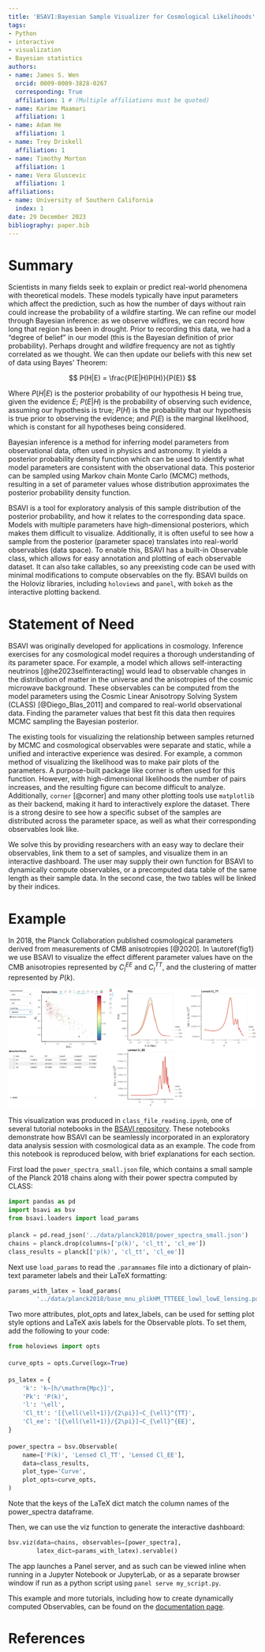 ```yaml
---
title: 'BSAVI:Bayesian Sample Visualizer for Cosmological Likelihoods'
tags:
- Python
- interactive
- visualization
- Bayesian statistics
authors:
- name: James S. Wen
  orcid: 0009-0009-3828-0267
  corresponding: True
  affiliation: 1 # (Multiple affiliations must be quoted)
- name: Karime Maamari
  affiliation: 1
- name: Adam He
  affiliation: 1
- name: Trey Driskell
  affiliation: 1
- name: Timothy Morton
  affiliation: 1
- name: Vera Gluscevic
  affiliation: 1
affiliations:
- name: University of Southern California
  index: 1
date: 29 December 2023
bibliography: paper.bib
---
```


# Summary

Scientists in many fields seek to explain or predict real-world phenomena with theoretical models. These models typically have input parameters which affect the prediction, such as how the number of days without rain could increase the probability of a wildfire starting. We can refine our model through Bayesian inference: as we observe wildfires, we can record how long that region has been in drought. Prior to recording this data, we had a “degree of belief” in our model (this is the Bayesian definition of prior probability). Perhaps drought and wildfire frequency are not as tightly correlated as we thought. We can then update our beliefs with this new set of data using Bayes’ Theorem:

$$
P(H|E) = \frac{P(E|H)P(H)}{P(E)}
$$

Where $P(H|E)$ is the posterior probability of our hypothesis H being true, given the evidence $E$; $P(E|H)$ is the probability of observing such evidence, assuming our hypothesis is true; $P(H)$ is the probability that our hypothesis is true prior to observing the evidence; and $P(E)$ is the marginal likelihood, which is constant for all hypotheses being considered.

Bayesian inference is a method for inferring model parameters from observational data, often used in physics and astronomy. It yields a posterior probability density function which can be used to identify what model parameters are consistent with the observational data. This posterior can be sampled using Markov chain Monte Carlo (MCMC) methods, resulting in a set of parameter values whose distribution approximates the posterior probability density function.

BSAVI is a tool for exploratory analysis of this sample distribution of the posterior probability, and how it relates to the corresponding data space. Models with multiple parameters have high-dimensional posteriors, which makes them difficult to visualize. Additionally, it is often useful to see how a sample from the posterior (parameter space) translates into real-world observables (data space). To enable this, BSAVI has a built-in Observable class, which allows for easy annotation and plotting of each observable dataset. It can also take callables, so any preexisting code can be used with minimal modifications to compute observables on the fly. BSAVI builds on the Holoviz libraries, including `holoviews` and `panel`, with `bokeh` as the interactive plotting backend.

# Statement of Need

BSAVI was originally developed for applications in cosmology. Inference exercises for any cosmological model requires a thorough understanding of its parameter space. For example, a model which allows self-interacting neutrinos [@he2023selfinteracting] would lead to observable changes in the distribution of matter in the universe and the anisotropies of the cosmic microwave background. These observables can be computed from the model parameters using the Cosmic Linear Anisotropy Solving System (CLASS) [@Diego_Blas_2011] and compared to real-world observational data. Finding the parameter values that best fit this data then requires MCMC sampling the Bayesian posterior.

 The existing tools for visualizing the relationship between samples returned by MCMC and cosmological observables were separate and static, while a unified and interactive experience was desired. For example, a common method of visualizing the likelihood was to make pair plots of the parameters. A purpose-built package like corner is often used for this function. However, with high-dimensional likelihoods the number of pairs increases, and the resulting figure can become difficult to analyze. Additionally, `corner` [@corner] and many other plotting tools use `matplotlib` as their backend, making it hard to interactively explore the dataset. There is a strong desire to see how a specific subset of the samples are distributed across the parameter space, as well as what their corresponding observables look like.

We solve this by providing researchers with an easy way to declare their observables, link them to a set of samples, and visualize them in an interactive dashboard. The user may supply their own function for BSAVI to dynamically compute observables, or a precomputed data table of the same length as their sample data. In the second case, the two tables will be linked by their indices.

# Example

In 2018, the Planck Collaboration published cosmological parameters derived from measurements of CMB anisotropies [@2020]. In \autoref{fig1} we use BSAVI to visualize the effect different parameter values have on the CMB anisotropies represented by $C_{l}^{EE}$ and $C_{l}^{TT}$, and the clustering of matter represented by $P(k)$.

![Three samples from the Planck 2018 results, selected by the user, and their corresponding observables. On the upper left is a 2D slice of the sample distribution, with dropdown menus to modify the parameters on each axis and an optional colormapped parameter. The bottom left corner is a table of all the selected samples, which can be sorted by any parameter. Once a selection has been made, its corresponding Observable data is plotted in the panels on the right.\label{fig1}](fig1.png)

This visualization was produced in `class_file_reading.ipynb`, one of several tutorial notebooks in the [BSAVI repository](https://github.com/wen-jams/bsavi/tree/main/tutorials). These notebooks demonstrate how BSAVI can be seamlessly incorporated in an exploratory data analysis session with cosmological data as an example. The code from this notebook is reproduced below, with brief explanations for each section.

First load the `power_spectra_small.json` file, which contains a small sample of the Planck 2018 chains along with their power spectra computed by CLASS:

```python
import pandas as pd
import bsavi as bsv
from bsavi.loaders import load_params

planck = pd.read_json('../data/planck2018/power_spectra_small.json')
chains = planck.drop(columns=['p(k)', 'cl_tt', 'cl_ee'])
class_results = planck[['p(k)', 'cl_tt', 'cl_ee']]
```

Next use `load_params` to read the `.paramnames` file into a dictionary of plain-text parameter labels and their LaTeX formatting:

```python
params_with_latex = load_params(
        '../data/planck2018/base_mnu_plikHM_TTTEEE_lowl_lowE_lensing.paramnames')
```

Two more attributes, plot_opts and latex_labels, can be used for setting plot style options and LaTeX axis labels for the Observable plots. To set them, add the following to your code:

```python
from holoviews import opts

curve_opts = opts.Curve(logx=True)

ps_latex = {
    'k': 'k~[h/\mathrm{Mpc}]',
    'Pk': 'P(k)',
    'l': '\ell',
    'Cl_tt': '[{\ell(\ell+1)}/{2\pi}]~C_{\ell}^{TT}',
    'Cl_ee': '[{\ell(\ell+1)}/{2\pi}]~C_{\ell}^{EE}',
}

power_spectra = bsv.Observable(
    name=['P(k)', 'Lensed Cl_TT', 'Lensed Cl_EE'], 
    data=class_results,
    plot_type='Curve',
    plot_opts=curve_opts,
)
```

Note that the keys of the LaTeX dict match the column names of the power_spectra dataframe.

Then, we can use the viz function to generate the interactive dashboard:

```python
bsv.viz(data=chains, observables=[power_spectra],
        latex_dict=params_with_latex).servable()
```

The app launches a Panel server, and as such can be viewed inline when running in a Jupyter Notebook or JupyterLab, or as a separate browser window if run as a python script using `panel serve my_script.py`.

This example and more tutorials, including how to create dynamically computed Observables, can be found on the [documentation page](https://wen-jams.github.io/bsavi/).

# References
